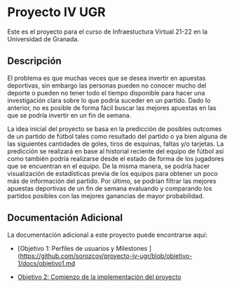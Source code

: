 # Proyecto IV UGR
Este es el proyecto para el curso de Infraestuctura Virtual 21-22 en la Universidad de Granada. 

## Descripción
El problema es que muchas veces que se desea invertir en apuestas deportivas, sin embargo las personas pueden no conocer mucho del deporte o pueden no tener todo el tiempo disponible para hacer una investigación clara sobre lo que podría suceder en un partido. Dado lo anterior, no es posible de forma fácil buscar las mejores apuestas en las que se podría invertir en un fin de semana.

  

La idea inicial del proyecto se basa en la predicción de posibles outcomes de un partido de fútbol tales como resultado del partido o ya bien alguna de las siguientes cantidades de goles, tiros de esquinas, faltas y/o tarjetas. La predicción se realizará en base al historial reciente del equipo de fútbol así como también podría realizarse desde el estado de forma de los jugadores que se encuentran en el equipo. De la misma manera, se podría hacer visualización de estadísticas previa de los equipos para obtener un poco más de información del partido. Por último, se podrían filtrar las mejores apuestas deportivas de un fin de semana evaluando y comparando los partidos posibles con las mejores ganancias de mayor probabilidad.

## Documentación Adicional
La documentación adicional a este proyecto puede encontrarse aquí:

 - [Objetivo 1: Perfiles de usuarios y Milestones ](https://github.com/sorozcov/proyecto-iv-ugr/blob/objetivo-1/docs/objetivo1.md

- [Objetivo 2: Comienzo de la implementación del proyecto ](https://github.com/sorozcov/proyecto-iv-ugr/blob/objetivo-1/docs/objetivo2.md)

